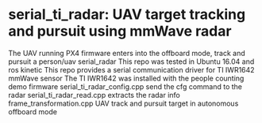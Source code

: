 # serial_ti_radar: UAV target tracking and pursuit using mmWave radar
The UAV running PX4 firmware enters into the offboard mode, track and pursuit a person/uav
serial_radar
This repo was tested in Ubuntu 16.04 and ros kinetic
This repo provides a serial communication driver for TI IWR1642 mmWave sensor
The TI IWR1642 was installed with the people counting demo firmware
serial_ti_radar_config.cpp send the cfg command to the radar
serial_ti_radar_read.cpp extracts the radar info
frame_transformation.cpp UAV track and pursuit target in autonomous offboard mode
